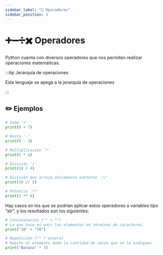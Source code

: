 ```yaml
---
sidebar_label: "🧮 Operadores"
sidebar_position: 3
---
```


# ➕➖➗✖️  Operadores

Python cuenta con diversos operadores que nos permiten realizar operaciones matemáticas.

:::tip Jerarquía de operaciones

Este lenguaje se apega a la jerarquía de operaciones

:::

## ✏️ Ejemplos

```python title="Ejemplos de los operadores"
# Suma '+'
print(8 + 7)

# Resta '-'
print(9 - 3)

# Multiplicación '*'
print(5 * 4)

# División '/'
print(10 / 4)

# División que arroja únicamente eneteros '//'
print(10 // 3)

# Potencia '**'
print(2 ** 4)
```

Hay casos en los que se podrían aplicar estos operadores a variables tipo “str”, y los resultados son los siguientes:

```python title="Operadores en cadenas de texto"
# Concatenación ("" + "")
# Lo que hace es unir los elementos en términos de caracteres.
print("10" + "70")

# Repetición ("" * entero)
# Repite el elemento dado la cantidad de veces que se le indiquen.
print("Banana" * 3)
```
